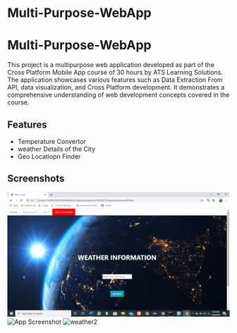 # Multi-Purpose-WebApp


# Multi-Purpose-WebApp

This project is a multipurpose web application developed as part of the Cross Platform Mobile App course of 30 hours by ATS Learning Solutions. The application showcases various features such as Data Extraction From API, data visualization, and Cross Platform development. It demonstrates a comprehensive understanding of web development concepts covered in the course.




## Features

- Temperature Convertor
- weather Details of the City
- Geo Locatiopn Finder



## Screenshots

![App Screenshot](https://github.com/DShubhamBhardwaj/Multi-Purpose-WebApp/blob/master/APP%20SCREENSHOTS/Screenshot%20(204).png)
![App Screenshot](https://github.com/DShubhamBhardwaj/Multi-Purpose-WebApp/blob/master/APP%20SCREENSHOTS/Screenshot%20(205).pnghttps://github.com/DShubhamBhardwaj/Multi-Purpose-WebApp/blob/master/APP%20SCREENSHOTS/Screenshot%20(205).png)
![weather2](https://user-images.githubusercontent.com/50310860/86875305-cf940800-c0ff-11ea-85be-2a584b29be3c.gif)
